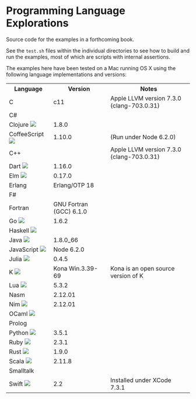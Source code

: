 # Programming Language Explorations

Source code for the examples in a forthcoming book.

See the `test.sh` files within the individual directories to see how to build and run the examples, most of which are scripts with internal assertions.

The examples here have been tested on a Mac running OS X using the following language implementations and versions:

<table>
<tr><th>Language<th>Version<th>Notes
<tr><td>C<td>c11<td>Apple LLVM version 7.3.0 (clang-703.0.31)
<tr><td>C#<td><td>
<tr><td>Clojure
    <img src="https://raw.githubusercontent.com/rtoal/polyglot/master/resources/clojure-logo.png"><td>1.8.0<td>
<tr><td>CoffeeScript
    <img src="https://raw.githubusercontent.com/rtoal/polyglot/master/resources/coffeescript-logo.png"><td>1.10.0<td>(Run under Node 6.2.0)
<tr><td>C++<td><td>Apple LLVM version 7.3.0 (clang-703.0.31)
<tr><td>Dart
    <img src="https://raw.githubusercontent.com/rtoal/polyglot/master/resources/dart-logo.png"><td>1.16.0<td>
<tr><td>Elm
    <img src="https://raw.githubusercontent.com/rtoal/polyglot/master/resources/elm-logo.png"><td>0.17.0<td>
<tr><td>Erlang<td>Erlang/OTP 18<td>
<tr><td>F#<td><td>
<tr><td>Fortran<td>GNU Fortran (GCC) 6.1.0<td>
<tr><td>Go
    <img src="https://raw.githubusercontent.com/rtoal/polyglot/master/resources/go-logo.png"><td>1.6.2<td>
<tr><td>Haskell
    <img src="https://raw.githubusercontent.com/rtoal/polyglot/master/resources/haskell-logo.png"><td><td>
<tr><td>Java
    <img src="https://raw.githubusercontent.com/rtoal/polyglot/master/resources/java-logo.png"><td>1.8.0_66<td>
<tr><td>JavaScript
    <img src="https://raw.githubusercontent.com/rtoal/polyglot/master/resources/javascript-logo.png"><td>Node 6.2.0<td>
<tr><td>Julia
    <img src="https://raw.githubusercontent.com/rtoal/polyglot/master/resources/julia-logo.png"><td>0.4.5<td>
<tr><td>K
    <img src="https://raw.githubusercontent.com/rtoal/polyglot/master/resources/k-logo.png"><td>Kona Win.3.39-69<td>Kona is an open source version of K
<tr><td>Lua
    <img src="https://raw.githubusercontent.com/rtoal/polyglot/master/resources/lua-logo.png"><td>5.3.2<td>
<tr><td>Nasm<td>2.12.01<td>
<tr><td>Nim
    <img src="https://raw.githubusercontent.com/rtoal/polyglot/master/resources/nim-logo.png"><td>2.12.01<td>
<tr><td>OCaml
    <img src="https://raw.githubusercontent.com/rtoal/polyglot/master/resources/ocaml-logo.png"><td><td>
<tr><td>Prolog<td><td>
<tr><td>Python
    <img src="https://raw.githubusercontent.com/rtoal/polyglot/master/resources/python-logo.png"><td>3.5.1<td>
<tr><td>Ruby
    <img src="https://raw.githubusercontent.com/rtoal/polyglot/master/resources/ruby-logo.png"><td>2.3.1<td>
<tr><td>Rust
    <img src="https://raw.githubusercontent.com/rtoal/polyglot/master/resources/rust-logo.png"><td>1.9.0<td>
<tr><td>Scala
    <img src="https://raw.githubusercontent.com/rtoal/polyglot/master/resources/scala-logo.png"><td>2.11.8<td>
<tr><td>Smalltalk<td><td>
<tr><td>Swift
    <img src="https://raw.githubusercontent.com/rtoal/polyglot/master/resources/swift-logo.png"><td>2.2<td>Installed under XCode 7.3.1
</table>

